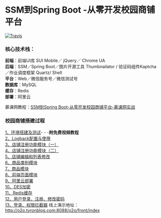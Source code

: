 # SSM到Spring Boot -从零开发校园商铺平台

[![Travis](https://img.shields.io/badge/language-Java-yellow.svg)](https://blog.csdn.net/tian330726/article/details/79681574)<br/>

### 核心技术栈：

**前端**：前端UI库 SUI Mobile／ jQuery／ Chrome UA <br/>
**后端**：SSM／Spring Boot／图片开源工具 Thumbnailator / 验证码组件Kaptcha／作业调度框架 Quartz/ Shell<br/>
**平台**：Web／微信服务号／微信测试号<br/>
**数据库**：MySQL<br/>
**缓存**：Redis<br/>
**部署**：阿里云<br/>

慕课网教程：[SSM到Spring Boot-从零开发校园商铺平台-慕课网实战](https://coding.imooc.com/class/144.html)

### 校园商铺搭建过程

[1、环境搭建及测试](https://blog.csdn.net/tian330726/article/details/79681574)- - -**附免费视频教程**<br/>
[2、Logback配置与使用](https://blog.csdn.net/tian330726/article/details/79692046)<br/>
[3、店铺注册功能模块（一）](https://blog.csdn.net/tian330726/article/details/79955537)<br/>
[4、店铺注册功能模块（二）](https://blog.csdn.net/tian330726/article/details/80878536)<br/>
[5、店铺编辑和列表修改](https://blog.csdn.net/tian330726/article/details/81023911)<br/>
[6、商品类别模块](https://blog.csdn.net/tian330726/article/details/82808818)<br/>
[7、商品模块](https://blog.csdn.net/tian330726/article/details/83933094)<br/>
[8、前端页面模块](https://blog.csdn.net/tian330726/article/details/84649220)<br/>
[9、阿里云部署](https://blog.csdn.net/tian330726/article/details/84996587)<br/>
[10、DES加密](https://blog.csdn.net/tian330726/article/details/85255912)<br/>
[11、Redis缓存](https://blog.csdn.net/tian330726/article/details/86619065)<br/>
[12、用户登录、注册、修改密码](https://blog.csdn.net/tian330726/article/details/91904437)<br/>
[13、登录、权限拦截器](https://blog.csdn.net/tian330726/article/details/93670731)
线上演示地址：http://o2o.tyronblog.com:8088/o2o/front/index

